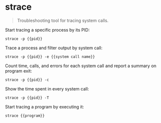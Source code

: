 strace
======

> Troubleshooting tool for tracing system calls.

Start tracing a specific process by its PID:

    strace -p {{pid}}

Trace a process and filter output by system call:

    strace -p {{pid}} -e {{system call name}}

Count time, calls, and errors for each system call and report a summary on program exit:

    strace -p {{pid}} -c

Show the time spent in every system call:

    strace -p {{pid}} -T

Start tracing a program by executing it:

    strace {{program}}

